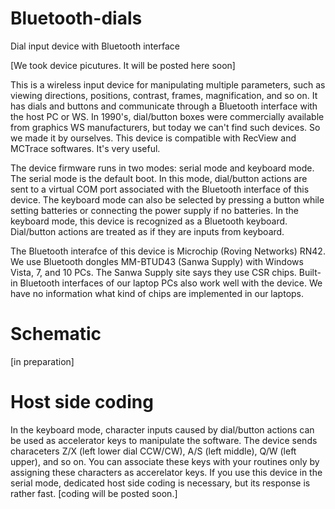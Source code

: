 # Bluetooth-dials
Dial input device with Bluetooth interface

[We took device picutures. It will be posted here soon]<br>

This is a wireless input device for manipulating multiple parameters, such as viewing directions, positions, contrast, frames, magnification, and so on. It has dials and buttons and communicate through a Bluetooth interface with the host PC or WS. In 1990's, dial/button boxes were commercially available from graphics WS manufacturers, but today we can't find such devices. So we made it by ourselves. This device is compatible with RecView and MCTrace softwares. It's very useful.<br>

The device firmware runs in two modes: serial mode and keyboard mode. The serial mode is the default boot. In this mode, dial/button actions are sent to a virtual COM port associated with the Bluetooth interface of this device. The keyboard mode can also be selected by pressing a button while setting batteries or connecting the power supply if no batteries. In the keyboard mode, this device is recognized as a Bluetooth keyboard. Dial/button actions are treated as if they are inputs from keyboard. 

The Bluetooth interafce of this device is Microchip (Roving Networks) RN42. We use Bluetooth dongles MM-BTUD43 (Sanwa Supply) with Windows Vista, 7, and 10 PCs. The Sanwa Supply site says they use CSR chips. Built-in Bluetooth interfaces of our laptop PCs also work well with the device. We have no information what kind of chips are implemented in our laptops. 

# Schematic
[in preparation]

# Host side coding
In the keyboard mode, character inputs caused by dial/button actions can be used as accelerator keys to manipulate the software. The device sends characeters Z/X (left lower dial CCW/CW), A/S (left middle), Q/W (left upper), and so on. You can associate these keys with your routines only by assigning these characters as accerelator keys. If you use this device in the serial mode, dedicated host side coding is necessary, but its response is rather fast. 
[coding will be posted soon.]
